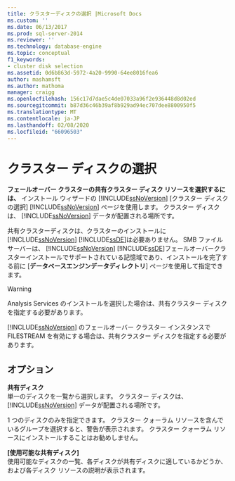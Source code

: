 ```yaml
---
title: クラスターディスクの選択 |Microsoft Docs
ms.custom: ''
ms.date: 06/13/2017
ms.prod: sql-server-2014
ms.reviewer: ''
ms.technology: database-engine
ms.topic: conceptual
f1_keywords:
- cluster disk selection
ms.assetid: 0d6b863d-5972-4a20-9990-64ee8016fea6
author: mashamsft
ms.author: mathoma
manager: craigg
ms.openlocfilehash: 156c17d7dae5c4de07033a96f2e936448d8d02ed
ms.sourcegitcommit: b87d36c46b39af8b929ad94ec707dee8800950f5
ms.translationtype: MT
ms.contentlocale: ja-JP
ms.lasthandoff: 02/08/2020
ms.locfileid: "66096503"
---
```

# <a name="cluster-disk-selection"></a>クラスター ディスクの選択
  
  **フェールオーバー クラスターの共有クラスター ディスク リソースを選択するには、** インストール ウィザードの [!INCLUDE[ssNoVersion](../../includes/ssnoversion-md.md)] [クラスター ディスクの選択] [!INCLUDE[ssNoVersion](../../includes/ssnoversion-md.md)] ページを使用します。 クラスター ディスクは、 [!INCLUDE[ssNoVersion](../../includes/ssnoversion-md.md)] データが配置される場所です。  
  
 共有クラスターディスクは、クラスターのインストールに[!INCLUDE[ssNoVersion](../../includes/ssnoversion-md.md)] [!INCLUDE[ssDE](../../includes/ssde-md.md)]は必要ありません。 SMB ファイルサーバーは、 [!INCLUDE[ssNoVersion](../../includes/ssnoversion-md.md)] [!INCLUDE[ssDE](../../includes/ssde-md.md)]フェールオーバークラスターインストールでサポートされている記憶域であり、インストールを完了する前に [**データベースエンジンデータディレクトリ**] ページを使用して指定できます。  
  
> [!WARNING]  
>  Analysis Services のインストールを選択した場合は、共有クラスター ディスクを指定する必要があります。  
>   
>  
  [!INCLUDE[ssNoVersion](../../includes/ssnoversion-md.md)] のフェールオーバー クラスター インスタンスで FILESTREAM を有効にする場合は、共有クラスター ディスクを指定する必要があります。  
  
## <a name="options"></a>オプション  
 **共有ディスク**  
 単一のディスクを一覧から選択します。 クラスター ディスクは、 [!INCLUDE[ssNoVersion](../../includes/ssnoversion-md.md)] データが配置される場所です。  
  
 1 つのディスクのみを指定できます。 クラスター クォーラム リソースを含んでいるグループを選択すると、警告が表示されます。 クラスター クォーラム リソースにインストールすることはお勧めしません。  
  
 **[使用可能な共有ディスク]**  
 使用可能なディスクの一覧、各ディスクが共有ディスクに適しているかどうか、および各ディスク リソースの説明が表示されます。  
  
  
